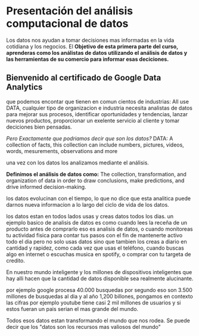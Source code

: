 # Presentación del análisis computacional de datos

Los datos nos ayudan a tomar decisiones mas informadas en la vida cotidiana y los negocios. El **Objetivo de esta primera parte del curso, aprenderas como los análistas de datos utilizando el análisis de datos y las herramientas de su comercio para informar esas deciciones.**

## Bienvenido al certificado de Google Data Analytics

que podemos encontar que tienen  en comun cientos de industrias: All use DATA, cualquier tipo de organizacion e industria necesita analistas de datos para mejorar sus procesos, identificar oportunidades y tendencias, lanzar nuevos productos, proporcionar un exelente servicio al cliente y tomar deciciones bien pensadas.

*Pero Exactamente que podriamos decir que son los datos?*
DATA: A collection of facts, this collection can include numbers, pictures, videos, words, mesurements, observations and more

una vez con los datos los analizamos mediante el análisis.

**Definimos el análisis de datos como:**
The collection, transformation, and organization of data in order to draw conclusions, make predictions, and drive informed decision-making.

los datos evolucinan con el tiempo, lo que no dice que esta analitica puede darnos nueva informacion a lo largo del ciclo de  vida de los datos.

los datos estan en todos lados usas y creas datos todos los dias. un ejemplo basico de analisis de datos es como cuando lees la receña de un producto antes de comprarlo eso es analisis de datos, o cuando monitoreas tu actividad fisica para contar tus pasos con el fin de mantenerte activo todo el dia pero no solo usas datos sino que tambien los creas a diario en cantidad y rapidez, como cada vez que usas el teléfono, cuando buscas algo en internet o  escuchas musica en spotify, o comprar con tu targeta de credito.

En nuestro mundo inteligente y los millones de dispositivos inteligentes que hay alli hacen que la cantidad de datos disponible sea realmente alucinante.

por ejemplo google procesa 40.000 busquedas por segundo eso son 3.500 millones de busquedas al dia y al año 1,200 billones, pongamos en contexto las cifras por ejemplo youtube tiene  casi 2 mil millones de usuarios y si estos fueran un pais serian el mas grande del mundo.

Todos esos datos estan transformando el mundo que nos rodea. Se puede decir que los "datos son los recursos mas valiosos del mundo"